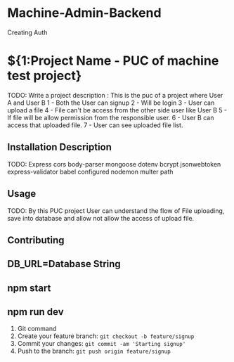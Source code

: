 # Machine-Admin-Backend
Creating Auth
# ${1:Project Name - PUC of machine test project}
TODO: Write a project description
    : This is the puc of a project where User A and User B 
    1 - Both the User can signup 
    2 - Will be login
    3 - User can upload a file 
    4 - File can't be access from the other side user like User B
    5 - If file will be allow permission from the responsible user.
    6 - User B can access that uploaded file.
    7 - User can see uploaded file list. 
## Installation Description
TODO: Express
      cors
      body-parser
      mongoose
      dotenv
      bcrypt
      jsonwebtoken
      express-validator
      babel configured
      nodemon
      multer
      path
## Usage
TODO: By this PUC project User can understand the flow of File uploading, save into database and allow not allow the access of upload file. 
## Contributing
## DB_URL=Database String
## npm start
## npm run dev
1. Git command 
2. Create your feature branch: `git checkout -b feature/signup`
3. Commit your changes: `git commit -am 'Starting signup'`
4. Push to the branch: `git push origin feature/signup`


